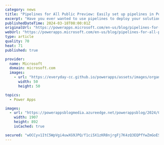 ```yaml
---
category: news
title: "Pipelines for All Public Preview: Easily set up pipelines in Power Platform"
excerpt: "Have you ever wanted to use pipelines to deploy your solutions across environments, but found it too complicated or time-consuming to set up? Do you wish you could follow ALM best practices more easily and efficiently but don&#8217;t have an active admin who is able to dedicate the time to set it all"
publishedDateTime: 2024-03-18T08:00:01Z
originalUrl: "https://powerapps.microsoft.com/en-us/blog/pipelines-for-all-public-preview-easily-set-up-pipelines-in-power-platform/"
webUrl: "https://powerapps.microsoft.com/en-us/blog/pipelines-for-all-public-preview-easily-set-up-pipelines-in-power-platform/"
type: article
quality: 70
heat: 71
published: true

provider:
  name: Microsoft
  domain: microsoft.com
  images:
    - url: "https://everyday-cc.github.io/powerapps/assets/images/organizations/microsoft.com-50x50.jpg"
      width: 50
      height: 50

topics:
  - Power Apps

images:
  - url: "https://powerappsblogmedia.azureedge.net/powerappsblog/2024/03/Create-Pipeline-featured.png"
    width: 1907
    height: 892
    isCached: true

secured: "wOCCyv1ItC5WpVgi4uwXG9JPQ/f1ci5X1zKR8njrgFj7K4zQ3EQPfYwZmGoES1+dpvoK+Kvz2hkuYyvGfx+ELIBZ+Du8dWDWpVueQ3C2UUImXQEmEtZmLzTJGgErYgEea1lIjfnHlanp0/L3rKna+1Fag3ZnhE6bU7z8NNMcQQxFxVP19SiAn/v4lBZEoLhP7Okx+rsfefuJOQqvjD54wFaBZOvCqoQOosliDaQA9B0kEH43rXt9xOZK2s1xcIwFBeUZx8He3pPSR4/stk1YTaT7rd6MZDoYDjQQtNetpyVN9NOBw+JpeeYWQrq57LIJLz8hxjMYrUbz0uBIEDPi72SM8DN3yXdfeNC7Yl87+U4=;tinxMPF2Mxx2pOkqc7ygKw=="
---
```


